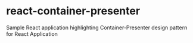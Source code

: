 # react-container-presenter
Sample React application highlighting Container-Presenter design pattern for React Application
